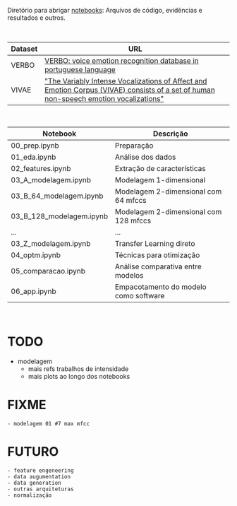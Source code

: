 Diretório para abrigar [notebooks](notebooks/): Arquivos de código, evidências e resultados e outros.

<br>

Dataset | URL
------- | ---
VERBO   | [VERBO: voice emotion recognition database in portuguese language](https://github.com/jrtorresneto/VERBO-emotional-speech-dataset)
VIVAE   | ["The Variably Intense Vocalizations of Affect and Emotion Corpus (VIVAE) consists of a set of human non-speech emotion vocalizations"](https://zenodo.org/record/4066235#.Y08sYiVv9hE)

<br>

Notebook                    | Descrição
--------------------------- | ---------
00_prep.ipynb               | Preparação
01_eda.ipynb                | Análise dos dados
02_features.ipynb           | Extração de características 
03_A_modelagem.ipynb        | Modelagem 1-dimensional
03_B_64_modelagem.ipynb     | Modelagem 2-dimensional com 64 mfccs
03_B_128_modelagem.ipynb    | Modelagem 2-dimensional com 128 mfccs
...                         | ...
03_Z_modelagem.ipynb        | Transfer Learning direto
04_optm.ipynb               | Técnicas para otimização
05_comparacao.ipynb         | Análise comparativa entre modelos
06_app.ipynb                | Empacotamento do modelo como software

<br>

# TODO

- modelagem
    - mais refs trabalhos de intensidade
    - mais plots ao longo dos notebooks
    
# FIXME
    - modelagem 01 #7 max mfcc

# FUTURO
    - feature engeneering
    - data augumentation
    - data generation
    - outras arquiteturas
    - normalização
